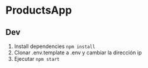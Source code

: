 # ProductsApp

## Dev

1. Install dependencies `npm install`
2. Clonar .env.template a .env y cambiar la dirección ip
3. Ejecutar `npm start`

